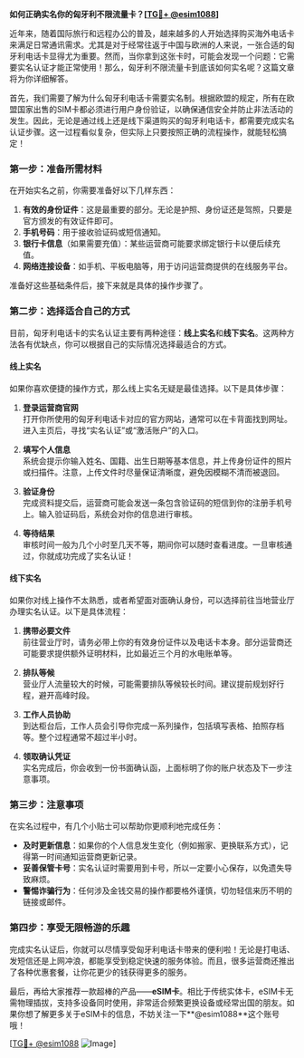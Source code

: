 **如何正确实名你的匈牙利不限流量卡？[[TG💪+ @esim1088](https://t.me/s/esim1088)]**

近年来，随着国际旅行和远程办公的普及，越来越多的人开始选择购买海外电话卡来满足日常通讯需求。尤其是对于经常往返于中国与欧洲的人来说，一张合适的匈牙利电话卡显得尤为重要。然而，当你拿到这张卡时，可能会发现一个问题：它需要实名认证才能正常使用！那么，匈牙利不限流量卡到底该如何实名呢？这篇文章将为你详细解答。

首先，我们需要了解为什么匈牙利电话卡需要实名制。根据欧盟的规定，所有在欧盟国家出售的SIM卡都必须进行用户身份验证，以确保通信安全并防止非法活动的发生。因此，无论是通过线上还是线下渠道购买的匈牙利电话卡，都需要完成实名认证步骤。这一过程看似复杂，但实际上只要按照正确的流程操作，就能轻松搞定！

### **第一步：准备所需材料**
在开始实名之前，你需要准备好以下几样东西：
1. **有效的身份证件**：这是最重要的部分。无论是护照、身份证还是驾照，只要是官方颁发的有效证件即可。
2. **手机号码**：用于接收验证码或短信通知。
3. **银行卡信息**（如果需要充值）：某些运营商可能要求绑定银行卡以便后续充值。
4. **网络连接设备**：如手机、平板电脑等，用于访问运营商提供的在线服务平台。

准备好这些基础条件后，接下来就是具体的操作步骤了。

### **第二步：选择适合自己的方式**
目前，匈牙利电话卡的实名认证主要有两种途径：**线上实名**和**线下实名**。这两种方法各有优缺点，你可以根据自己的实际情况选择最适合的方式。

#### **线上实名**
如果你喜欢便捷的操作方式，那么线上实名无疑是最佳选择。以下是具体步骤：

1. **登录运营商官网**  
   打开你所使用的匈牙利电话卡对应的官方网站，通常可以在卡背面找到网址。进入主页后，寻找“实名认证”或“激活账户”的入口。

2. **填写个人信息**  
   系统会提示你输入姓名、国籍、出生日期等基本信息，并上传身份证件的照片或扫描件。注意，上传文件时尽量保证清晰度，避免因模糊不清而被退回。

3. **验证身份**  
   完成资料提交后，运营商可能会发送一条包含验证码的短信到你的注册手机号上。输入验证码后，系统会对你的信息进行审核。

4. **等待结果**  
   审核时间一般为几个小时至几天不等，期间你可以随时查看进度。一旦审核通过，你就成功完成了实名认证！

#### **线下实名**
如果你对线上操作不太熟悉，或者希望面对面确认身份，可以选择前往当地营业厅办理实名认证。以下是具体流程：

1. **携带必要文件**  
   前往营业厅时，请务必带上你的有效身份证件以及电话卡本身。部分运营商还可能要求提供额外证明材料，比如最近三个月的水电账单等。

2. **排队等候**  
   营业厅人流量较大的时候，可能需要排队等候较长时间。建议提前规划好行程，避开高峰时段。

3. **工作人员协助**  
   到达柜台后，工作人员会引导你完成一系列操作，包括填写表格、拍照存档等。整个过程通常不超过半小时。

4. **领取确认凭证**  
   实名完成后，你会收到一份书面确认函，上面标明了你的账户状态及下一步注意事项。

### **第三步：注意事项**
在实名过程中，有几个小贴士可以帮助你更顺利地完成任务：

- **及时更新信息**：如果你的个人信息发生变化（例如搬家、更换联系方式），记得第一时间通知运营商更新记录。
- **妥善保管卡号**：实名认证时需要用到卡号，所以一定要小心保存，以免遗失导致麻烦。
- **警惕诈骗行为**：任何涉及金钱交易的操作都要格外谨慎，切勿轻信来历不明的链接或邮件。

### **第四步：享受无限畅游的乐趣**
完成实名认证后，你就可以尽情享受匈牙利电话卡带来的便利啦！无论是打电话、发短信还是上网冲浪，都能享受到稳定快速的服务体验。而且，很多运营商还推出了各种优惠套餐，让你花更少的钱获得更多的服务。

最后，再给大家推荐一款超棒的产品——**eSIM卡**。相比于传统实体卡，eSIM卡无需物理插拔，支持多设备同时使用，非常适合频繁更换设备或经常出国的朋友。如果你想了解更多关于eSIM卡的信息，不妨关注一下**@esim1088**这个账号哦！

[[TG💪+ @esim1088](https://t.me/s/esim1088) ![Image](https://i.postimg.cc/4NQfJmqS/Snipaste-2025-05-13-00-14-12.png)]